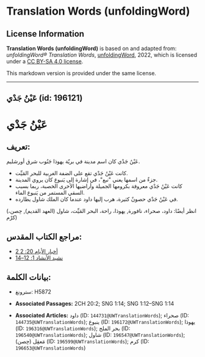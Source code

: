 # Translation Words (unfoldingWord)

## License Information

**Translation Words (unfoldingWord)** is based on and adapted from: _unfoldingWord® Translation Words_, [unfoldingWord](https://unfoldingword.org/utw), 2022, which is licensed under a [CC BY-SA 4.0 license](https://creativecommons.org/licenses/by-sa/4.0/legalcode.en).

This markdown version is provided under the same license.



--------------------------------

## عَيْنُ جَدْي (id: 196121)

عَيْنُ جَدْي
============

تعريف:
------

عَيْنُ جَدْي كان اسم مدينة في بريّة يهوذا جَنُوب شرق أورشليم.

* كانت عَيْنُ جَدْي تقع على الضفة الغربية للبحر المَيِّت.
* جزءٌ من اسمها يعني "نبع"، في إشارة إلى يَنبوع كان يروي المدينة.
* كانت عَيْنُ جَدْي معروفة بكرومها الجميلة وأراضيها الأخرى الخصبة، ربما بسبب السقي المستمر من يَنبوع الماء.
* في عَيْنُ جَدْي حصونٌ كثيرة، هرب إليها داود عندما كان الملك شاول يطارده.

(انظر أيضًا: داود، صحراء، نافورة, يهوذا، راحة، البحر المَيِّت، شاول (العهد القديم), حِصن، كرْم)

مراجع الكتاب المقدس:
--------------------

* [2 أخبار الأيام 20: 2](https://ref.ly/2Chr20:2)
* [نشيد الأنشاد 1: 12–14](https://ref.ly/Song1:12-Song1:14)

بيانات الكلمة:
--------------

* سترونغ: H5872

* **Associated Passages:** 2CH 20:2; SNG 1:14; SNG 1:12–SNG 1:14
* **Associated Articles:** داود (ID: `144731@UWTranslationWords`); صحراء (ID: `144735@UWTranslationWords`); ينبوع (ID: `196172@UWTranslationWords`); يهوذا (ID: `196316@UWTranslationWords`); بحر الملح (ID: `196540@UWTranslationWords`); شاول (ID: `196547@UWTranslationWords`); مَعقِل (حِصن) (ID: `196599@UWTranslationWords`); كرم (ID: `196653@UWTranslationWords`)

